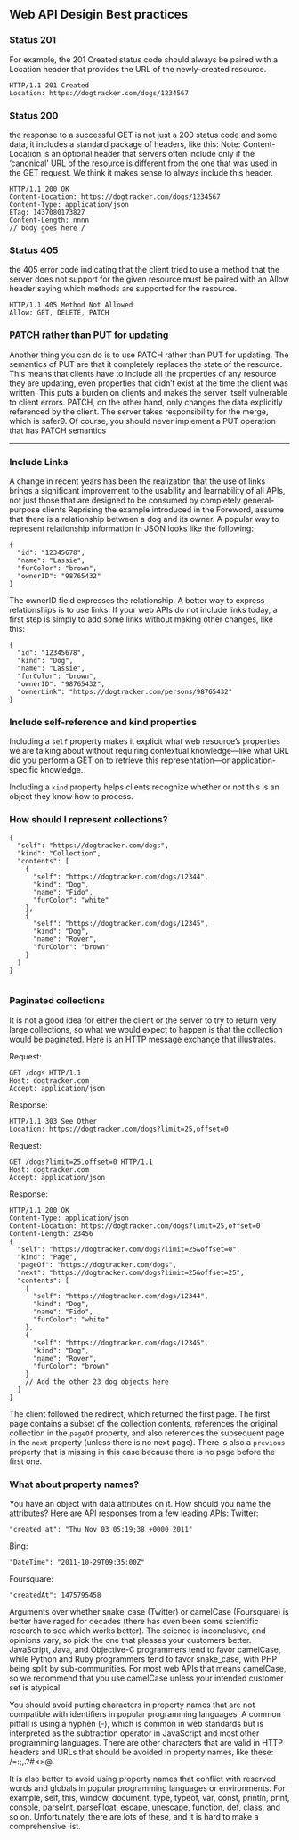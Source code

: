 ## Web API Desigin Best practices 
### Status 201

For example, the 201 Created status code should always be paired 
with a Location header that provides the URL of the newly-created resource.

```
HTTP/1.1 201 Created 
Location: https://dogtracker.com/dogs/1234567
```

### Status 200
the response to a successful 
GET is not just a 200 status code and some data, it includes a standard package of headers, like this:
Note: Content-Location is an optional header that servers often include only if the ‘canonical’ URL of the 
resource is different from the one that was used in the GET request. We think it makes sense to always include 
this header.

```
HTTP/1.1 200 OK 
Content-Location: https://dogtracker.com/dogs/1234567 
Content-Type: application/json 
ETag: 1437080173827 
Content-Length: nnnn 
// body goes here /
```

### Status 405
the 405 error code indicating that the client tried to use a method that the server 
does not support for the given resource must be paired with an Allow header saying which methods are 
supported for the resource.
```
HTTP/1.1 405 Method Not Allowed 
Allow: GET, DELETE, PATCH
```

### PATCH rather than PUT for updating
Another thing you can do is to use PATCH rather than PUT for updating. The semantics of PUT are that it 
completely replaces the state of the resource. This means that clients have to include all the properties of 
any resource they are updating, even properties that didn’t exist at the time the client was written. This 
puts a burden on clients and makes the server itself vulnerable to client errors. PATCH, on the other hand, 
only changes the data explicitly referenced by the client. The server takes responsibility for the merge, 
which is safer9. Of course, you should never implement a PUT operation that has PATCH semantics


----------
### Include Links
A change in recent years has been the realization that the use of links brings a significant 
improvement to the usability and learnability of all APIs, not just those that are designed to be consumed 
by completely general-purpose clients
Reprising the example introduced in the Foreword, assume that there is a relationship between a dog and 
its owner. A popular way to represent relationship information in JSON looks like the following:

```
{
  "id": "12345678",
  "name": "Lassie",
  "furColor": "brown",
  "ownerID": "98765432"
}

```
The ownerID field expresses the relationship. A better way to express relationships is to use links. If your 
web APIs do not include links today, a first step is simply to add some links without making other changes, 
like this:
```
{
  "id": "12345678",
  "kind": "Dog",
  "name": "Lassie",
  "furColor": "brown",
  "ownerID": "98765432",
  "ownerLink": "https://dogtracker.com/persons/98765432"
}

```

### Include self-reference and kind properties
Including a `self` property makes it explicit what web resource’s properties we are talking about 
without requiring contextual knowledge—like what URL did you perform a GET on to retrieve this 
representation—or application-specific knowledge.

Including a `kind` property helps clients recognize whether or not this is an object they know how to 
process.


### How should I represent collections?
```
{
  "self": "https://dogtracker.com/dogs",
  "kind": "Collection",
  "contents": [
    {
      "self": "https://dogtracker.com/dogs/12344",
      "kind": "Dog",
      "name": "Fido",
      "furColor": "white"
    },
    {
      "self": "https://dogtracker.com/dogs/12345",
      "kind": "Dog",
      "name": "Rover",
      "furColor": "brown"
    }
  ]
}


```

### Paginated collections
 It is not a good idea for either the client or the server to try to return very large 
collections, so what we would expect to happen is that the collection would be paginated. Here is an 
HTTP message exchange that illustrates.

Request:
```
GET /dogs HTTP/1.1 
Host: dogtracker.com 
Accept: application/json
```

Response:
```
HTTP/1.1 303 See Other 
Location: https://dogtracker.com/dogs?limit=25,offset=0
```

Request:
```
GET /dogs?limit=25,offset=0 HTTP/1.1 
Host: dogtracker.com 
Accept: application/json
```

Response:
```
HTTP/1.1 200 OK 
Content-Type: application/json 
Content-Location: https://dogtracker.com/dogs?limit=25,offset=0 
Content-Length: 23456
{
  "self": "https://dogtracker.com/dogs?limit=25&offset=0",
  "kind": "Page",
  "pageOf": "https://dogtracker.com/dogs",
  "next": "https://dogtracker.com/dogs?limit=25&offset=25",
  "contents": [
    {
      "self": "https://dogtracker.com/dogs/12344",
      "kind": "Dog",
      "name": "Fido",
      "furColor": "white"
    },
    {
      "self": "https://dogtracker.com/dogs/12345",
      "kind": "Dog",
      "name": "Rover",
      "furColor": "brown"
    }
    // Add the other 23 dog objects here
  ]
}

```

The client followed the redirect, which returned the first page. The first page contains a subset of the collection 
contents, references the original collection in the `pageOf` property, and also references the subsequent 
page in the `next` property (unless there is no next page). There is also a `previous` property that is missing 
in this case because there is no page before the first one.

### What about property names?
You have an object with data attributes on it. How should you name the attributes?
Here are API responses from a few leading APIs:
Twitter:
```
"created_at": "Thu Nov 03 05:19;38 +0000 2011"
```
Bing:
```
"DateTime": "2011-10-29T09:35:00Z"
```
Foursquare:
```
"createdAt": 1475795458
```
Arguments over whether snake_case (Twitter) or camelCase (Foursquare) is better have raged for 
decades (there has even been some scientific research to see which works better). The science is 
inconclusive, and opinions vary, so pick the one that pleases your customers better. JavaScript, Java, 
and Objective-C programmers tend to favor camelCase, while Python and Ruby programmers tend to 
favor snake_case, with PHP being split by sub-communities.
For most web APIs that means camelCase, so we recommend that you use camelCase unless your intended customer set is atypical.

You should avoid putting characters in property names that are not compatible with identifiers in popular 
programming languages. A common pitfall is using a hyphen (-), which is common in web standards but is 
interpreted as the subtraction operator in JavaScript and most other programming languages. There are 
other characters that are valid in HTTP headers and URLs that should be avoided in property names, like 
these: /\=:;,.?#<>@.

It is also better to avoid using property names that conflict with reserved words and globals in popular 
programming languages or environments. For example, self, this, window, document, type, typeof, 
var, const, println, print, console, parseInt, parseFloat, escape, unescape, function, def, 
class, and so on. Unfortunately, there are lots of these, and it is hard to make a comprehensive list.
